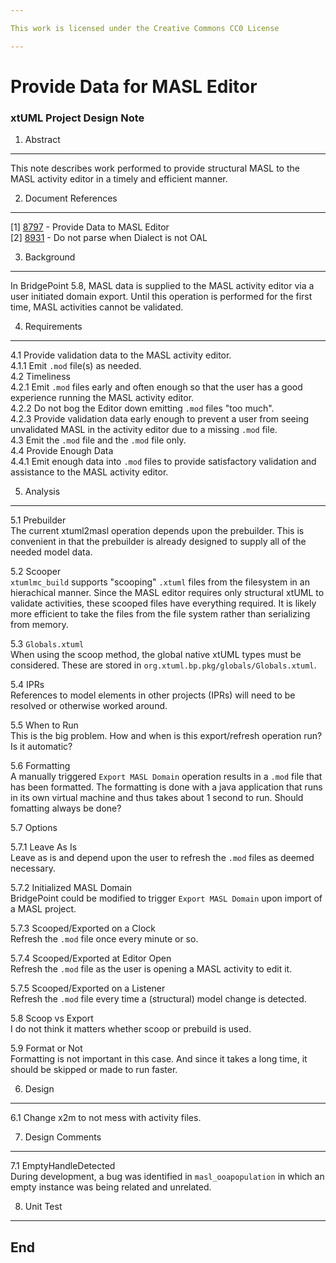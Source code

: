 ```yaml
---

This work is licensed under the Creative Commons CC0 License

---
```


# Provide Data for MASL Editor
### xtUML Project Design Note


1. Abstract
-----------
This note describes work performed to provide structural MASL to the MASL
activity editor in a timely and efficient manner.

2. Document References
----------------------
[1] [8797](https://support.onefact.net/issues/8797) - Provide Data to MASL Editor  
[2] [8931](https://support.onefact.net/issues/8931) - Do not parse when Dialect is not OAL  

3. Background
-------------
In BridgePoint 5.8, MASL data is supplied to the MASL activity editor via
a user initiated domain export.  Until this operation is performed for the
first time, MASL activities cannot be validated.

4. Requirements
---------------
4.1 Provide validation data to the MASL activity editor.  
4.1.1 Emit `.mod` file(s) as needed.  
4.2 Timeliness  
4.2.1 Emit `.mod` files early and often enough so that the user has a
good experience running the MASL activity editor.  
4.2.2 Do not bog the Editor down emitting `.mod` files "too much".  
4.2.3 Provide validation data early enough to prevent a user from
seeing unvalidated MASL in the activity editor due to a missing `.mod` file.  
4.3 Emit the `.mod` file and the `.mod` file only.  
4.4 Provide Enough Data  
4.4.1 Emit enough data into `.mod` files to provide satisfactory
validation and assistance to the MASL activity editor.  

5. Analysis
-----------
5.1 Prebuilder  
The current xtuml2masl operation depends upon the prebuilder.  This is
convenient in that the prebuilder is already designed to supply all of the
needed model data.

5.2 Scooper  
`xtumlmc_build` supports "scooping" `.xtuml` files from the filesystem in an
hierachical manner.  Since the MASL editor requires only structural xtUML
to validate activities, these scooped files have everything required.  It is
likely more efficient to take the files from the file system rather than
serializing from memory.

5.3 `Globals.xtuml`  
When using the scoop method, the global native xtUML types must be considered.
These are stored in `org.xtuml.bp.pkg/globals/Globals.xtuml`.

5.4 IPRs  
References to model elements in other projects (IPRs) will need to be resolved
or otherwise worked around.

5.5 When to Run  
This is the big problem.  How and when is this export/refresh operation run?
Is it automatic?

5.6 Formatting  
A manually triggered `Export MASL Domain` operation results in a `.mod` file
that has been formatted.  The formatting is done with a java application that
runs in its own virtual machine and thus takes about 1 second to run.  Should
fomatting always be done?

5.7 Options  

5.7.1 Leave As Is  
Leave as is and depend upon the user to refresh the `.mod` files as deemed
necessary.  

5.7.2 Initialized MASL Domain  
BridgePoint could be modified to trigger `Export MASL Domain` upon import
of a MASL project.

5.7.3 Scooped/Exported on a Clock  
Refresh the `.mod` file once every minute or so.

5.7.4 Scooped/Exported at Editor Open  
Refresh the `.mod` file as the user is opening a MASL activity to edit it.

5.7.5 Scooped/Exported on a Listener  
Refresh the `.mod` file every time a (structural) model change is detected.

5.8 Scoop vs Export  
I do not think it matters whether scoop or prebuild is used.

5.9 Format or Not  
Formatting is not important in this case.  And since it takes a long
time, it should be skipped or made to run faster.

6. Design
---------
6.1 Change x2m to not mess with activity files.  

7. Design Comments
------------------
7.1 EmptyHandleDetected  
During development, a bug was identified in `masl_ooapopulation` in which
an empty instance was being related and unrelated.

8. Unit Test
------------

End
---

